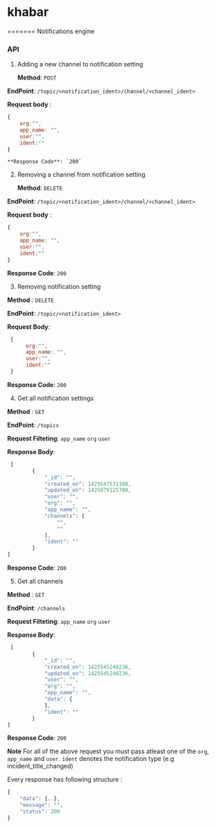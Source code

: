 # khabar
=======
Notifications engine

### API

1. Adding a new channel to notification setting

   **Method**: `POST`
   
  **EndPoint**: `/topic/<notification_ident>/channel/<channel_ident>`
  
  **Request body** :
  ```js
 {
      org:"",
      app_name: "",
      user:"",
      ident:""
  }
  ``` 
    **Response Code**: `200`
  
2. Removing a channel from notification setting

   **Method**: `DELETE`

  **EndPoint**: `/topic/<notification_ident>/channel/<channel_ident>`
  
  **Request body** :
  
  ```js
 {
      org:"",
      app_name: "",
      user:"",
      ident:""
  }
  ``` 
  **Response Code**: `200`

3. Removing  notification setting

  **Method** : `DELETE`
 
  **EndPoint**: `/topic/<notification_ident>`
 
  **Request Body**:
 
```js
 {
      org:"",
      app_name: "",
      user:"",
      ident:""
 }
```
  **Response Code**: `200`

4. Get all notification settings

 **Method** : `GET`
 
 **EndPoint**: `/topics`
 
 **Request Filteting**: `app_name` `org` `user`
 
 **Response Body**:
 
```js
 [
        {
            "_id": "",
            "created_on": 1425547531188,
            "updated_on": 1425879125700,
            "user": "",
            "org": "",
            "app_name": "",
            "channels": [
                "",
                ""
            ],
            "ident": ""
        }
]
```
**Response Code**: `200`

5. Get all channels

 **Method** : `GET`
 
 **EndPoint**: `/channels`
 
 **Request Filteting**: `app_name` `org` `user`
 
 **Response Body**:
 
```js
 [
        {
            "_id": "",
            "created_on": 1425545240236,
            "updated_on": 1425545240236,
            "user": "",
            "org": "",
            "app_name": "",
            "data": {
            },
            "ident": ""
        }
]
```
**Response Code**: `200`


**Note**
For all of the above request you must pass atleast one of the `org`, `app_name` and `user`.
`ident` denotes the notification type (e.g incident_title_changed)

Every response has following structure :

```js
{
    "data": {..},
    "message": "",
    "status": 200
}
```


